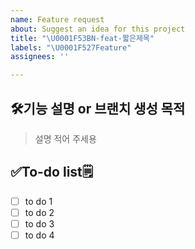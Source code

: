 ```yaml
---
name: Feature request
about: Suggest an idea for this project
title: "\U0001F53BN-feat-짧은제목"
labels: "\U0001F527Feature"
assignees: ''

---
```


## 🛠️기능 설명 or 브랜치 생성 목적
> 설명 적어 주세용

## ✅To-do list🗒️
- [ ] to do 1
- [ ] to do 2
- [ ] to do 3
- [ ] to do 4
